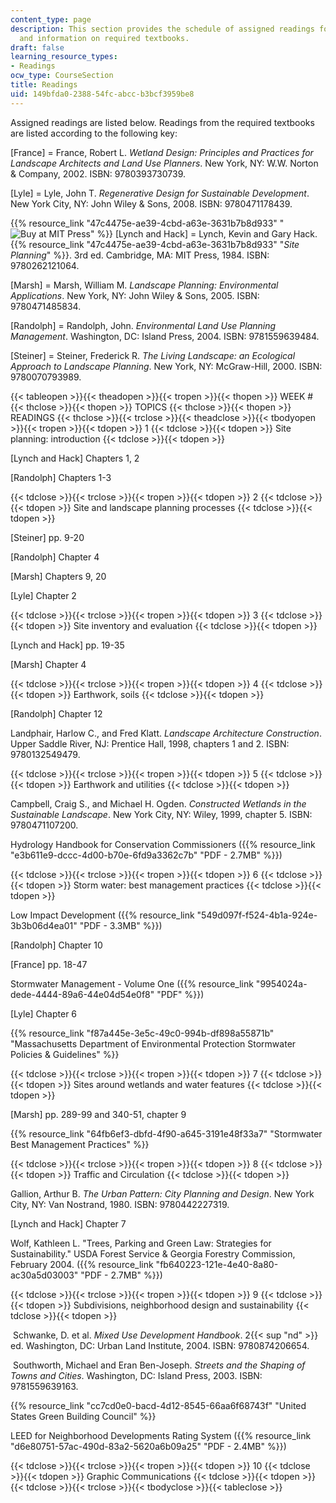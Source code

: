 ```yaml
---
content_type: page
description: This section provides the schedule of assigned readings for the course
  and information on required textbooks.
draft: false
learning_resource_types:
- Readings
ocw_type: CourseSection
title: Readings
uid: 149bfda0-2388-54fc-abcc-b3bcf3959be8
---
```

Assigned readings are listed below. Readings from the required textbooks are listed according to the following key:

\[France\] = France, Robert L. *Wetland Design: Principles and Practices for Landscape Architects and Land Use Planners*. New York, NY: W.W. Norton & Company, 2002. ISBN: 9780393730739.

\[Lyle\] = Lyle, John T. *Regenerative Design for Sustainable Development*. New York City, NY: John Wiley & Sons, 2008. ISBN: 9780471178439.

{{% resource_link "47c4475e-ae39-4cbd-a63e-3631b7b8d933" "![Buy at MIT Press](/images/mp_logo.gif)" %}} \[Lynch and Hack\] = Lynch, Kevin and Gary Hack. {{% resource_link "47c4475e-ae39-4cbd-a63e-3631b7b8d933" "*Site Planning*" %}}. 3rd ed. Cambridge, MA: MIT Press, 1984. ISBN: 9780262121064.

\[Marsh\] = Marsh, William M. *Landscape Planning: Environmental Applications*. New York, NY: John Wiley & Sons, 2005. ISBN: 9780471485834.

\[Randolph\] = Randolph, John. *Environmental Land Use Planning Management*. Washington, DC: Island Press, 2004. ISBN: 9781559639484.

\[Steiner\] = Steiner, Frederick R. *The Living Landscape: an Ecological Approach to Landscape Planning*. New York, NY: McGraw-Hill, 2000. ISBN: 9780070793989.

{{< tableopen >}}{{< theadopen >}}{{< tropen >}}{{< thopen >}}
WEEK #
{{< thclose >}}{{< thopen >}}
TOPICS
{{< thclose >}}{{< thopen >}}
READINGS
{{< thclose >}}{{< trclose >}}{{< theadclose >}}{{< tbodyopen >}}{{< tropen >}}{{< tdopen >}}
1
{{< tdclose >}}{{< tdopen >}}
Site planning: introduction
{{< tdclose >}}{{< tdopen >}}

\[Lynch and Hack\] Chapters 1, 2

\[Randolph\] Chapters 1-3

{{< tdclose >}}{{< trclose >}}{{< tropen >}}{{< tdopen >}}
2
{{< tdclose >}}{{< tdopen >}}
Site and landscape planning processes
{{< tdclose >}}{{< tdopen >}}

\[Steiner\] pp. 9-20

\[Randolph\] Chapter 4

\[Marsh\] Chapters 9, 20

\[Lyle\] Chapter 2

{{< tdclose >}}{{< trclose >}}{{< tropen >}}{{< tdopen >}}
3
{{< tdclose >}}{{< tdopen >}}
Site inventory and evaluation
{{< tdclose >}}{{< tdopen >}}

\[Lynch and Hack\] pp. 19-35

\[Marsh\] Chapter 4

{{< tdclose >}}{{< trclose >}}{{< tropen >}}{{< tdopen >}}
4
{{< tdclose >}}{{< tdopen >}}
Earthwork, soils
{{< tdclose >}}{{< tdopen >}}

\[Randolph\] Chapter 12

Landphair, Harlow C., and Fred Klatt. *Landscape Architecture Construction*. Upper Saddle River, NJ: Prentice Hall, 1998, chapters 1 and 2. ISBN: 9780132549479.

{{< tdclose >}}{{< trclose >}}{{< tropen >}}{{< tdopen >}}
5
{{< tdclose >}}{{< tdopen >}}
Earthwork and utilities
{{< tdclose >}}{{< tdopen >}}

Campbell, Craig S., and Michael H. Ogden. *Constructed Wetlands in the Sustainable Landscape*. New York City, NY: Wiley, 1999, chapter 5. ISBN: 9780471107200.

Hydrology Handbook for Conservation Commissioners ({{% resource_link "e3b611e9-dccc-4d00-b70e-6fd9a3362c7b" "PDF - 2.7MB" %}})

{{< tdclose >}}{{< trclose >}}{{< tropen >}}{{< tdopen >}}
6
{{< tdclose >}}{{< tdopen >}}
Storm water: best management practices
{{< tdclose >}}{{< tdopen >}}

Low Impact Development ({{% resource_link "549d097f-f524-4b1a-924e-3b3b06d4ea01" "PDF - 3.3MB" %}})

\[Randolph\] Chapter 10

\[France\] pp. 18-47

Stormwater Management - Volume One ({{% resource_link "9954024a-dede-4444-89a6-44e04d54e0f8" "PDF" %}})

\[Lyle\] Chapter 6

{{% resource_link "f87a445e-3e5c-49c0-994b-df898a55871b" "Massachusetts Department of Environmental Protection Stormwater Policies & Guidelines" %}}

{{< tdclose >}}{{< trclose >}}{{< tropen >}}{{< tdopen >}}
7
{{< tdclose >}}{{< tdopen >}}
Sites around wetlands and water features
{{< tdclose >}}{{< tdopen >}}

\[Marsh\] pp. 289-99 and 340-51, chapter 9

{{% resource_link "64fb6ef3-dbfd-4f90-a645-3191e48f33a7" "Stormwater Best Management Practices" %}}

{{< tdclose >}}{{< trclose >}}{{< tropen >}}{{< tdopen >}}
8
{{< tdclose >}}{{< tdopen >}}
Traffic and Circulation
{{< tdclose >}}{{< tdopen >}}

Gallion, Arthur B. *The Urban Pattern: City Planning and Design*. New York City, NY: Van Nostrand, 1980. ISBN: 9780442227319.

\[Lynch and Hack\] Chapter 7

Wolf, Kathleen L. "Trees, Parking and Green Law: Strategies for Sustainability." USDA Forest Service & Georgia Forestry Commission, February 2004. ({{% resource_link "fb640223-121e-4e40-8a80-ac30a5d03003" "PDF - 2.7MB" %}})

{{< tdclose >}}{{< trclose >}}{{< tropen >}}{{< tdopen >}}
9
{{< tdclose >}}{{< tdopen >}}
Subdivisions, neighborhood design and sustainability
{{< tdclose >}}{{< tdopen >}}

 Schwanke, D. et al. *Mixed Use Development Handbook*. 2{{< sup "nd" >}} ed. Washington, DC: Urban Land Institute, 2004. ISBN: 9780874206654.

 Southworth, Michael and Eran Ben-Joseph. *Streets and the Shaping of Towns and Cities*. Washington, DC: Island Press, 2003. ISBN: 9781559639163.

{{% resource_link "cc7cd0e0-bacd-4d12-8545-66aa6f68743f" "United States Green Building Council" %}}

LEED for Neighborhood Developments Rating System ({{% resource_link "d6e80751-57ac-490d-83a2-5620a6b09a25" "PDF - 2.4MB" %}})

{{< tdclose >}}{{< trclose >}}{{< tropen >}}{{< tdopen >}}
10
{{< tdclose >}}{{< tdopen >}}
Graphic Communications
{{< tdclose >}}{{< tdopen >}}
 
{{< tdclose >}}{{< trclose >}}{{< tbodyclose >}}{{< tableclose >}}